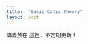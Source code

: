 ```yaml
---
title:  "Basic Conic Theory"
layout: post
---
```


講義放在 [這裡][Conic]，不定期更新！

[Conic]:http://lii4.github.io/Conic.pdf


